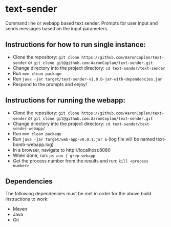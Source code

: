 # text-sender

Command line or webapp based text sender. Prompts for user input and sends messages based on the input parameters.

## Instructions for how to run single instance:

* Clone the repository: `git clone https://github.com/AaronCoplan/text-sender` or `git clone git@github.com:AaronCoplan/text-sender.git`
* Change directory into the project directory: `cd text-sender/text-sender`
* Run `mvn clean package`
* Run `java -jar target/text-sender-v1.0.0-jar-with-dependencies.jar`
* Respond to the prompts and enjoy!

## Instructions for running the webapp:

* Clone the repository: `git clone https://github.com/AaronCoplan/text-sender` or `git clone git@github.com:AaronCoplan/text-sender.git`
* Change directory into the project directory: `cd text-sender/text-sender-webapp/`
* Run `mvn clean package`
* Run `java -jar target/web-app-v0.0.1.jar &` (log file will be named text-bomb-webapp.log)
* In a browser, navigate to http://localhost:8080
* When done, run: `ps aux | grep webapp`
* Get the process number from the results and run: `kill <process number>`

## Dependencies

The following dependencies must be met in order for the above build instructions to work:

* Maven
* Java
* Git

